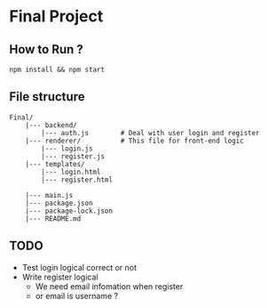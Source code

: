 # Final Project

## How to Run ?

```
npm install && npm start 
```

## File structure

```
Final/
    |--- backend/
        |--- auth.js        # Deal with user login and register
    |--- renderer/          # This file for front-end logic 
        |--- login.js
        |--- register.js
    |--- templates/ 
        |--- login.html
        |--- register.html
  
    |--- main.js 
    |--- package.json
    |--- package-lock.json
    |--- README.md
```
## TODO 
* Test login logical correct or not 
* Write register logical 
    * We need email infomation when register 
    * or email is username ? 